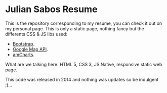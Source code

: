 # Julian Sabos Resume
This is the repository corresponding to my resume, you can check it out on my personal page.
This is only a static page, nothing fancy but the differents CSS & JS libs used:
* [Bootstrap](http://getbootstrap.com/).
* [Google Map API](https://developers.google.com/maps/).
* [amCharts](https://www.amcharts.com/).

What are we talking here: HTML 5, CSS 3, JS Native, responsive static web page.

This code was released in 2014 and nothing was updates so be indulgent ;)...
